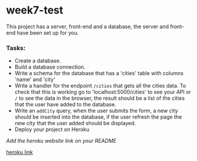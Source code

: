 # week7-test

This project has a server, front-end and a database, the server and front-end have been set up for you.

### Tasks:

- Create a database.
- Build a database connection.
- Write a schema for the database that has a 'cities' table with columns 'name' and 'city'
- Write a handler for the endpoint `/cities` that gets all the cities data. To check that this is working go to 'localhost:5000/cities' to see your API or `/` to see the data in the browser, the result should be a list of the cities that the user have added to the database.
- Write an `addCity` query, when the user submits the form, a new city should be inserted into the database, if the user refresh the page the new city that the user added should be displayed.
- Deploy your project on Heroku

_Add the heroku website link on your README_

[heroku link](https://week7-test-mohammed96.herokuapp.com/)
